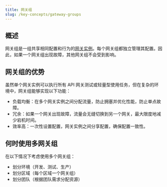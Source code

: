 ```yaml
---
title: 网关组
slug: /key-concepts/gateway-groups
---
```


## 概述

网关组是一组共享相同配置和行为的[网关实例](./gateway-instances.md)。每个网关组都独立管理其配置。因此，如果一个网关组出现故障，其他网关组不会受到影响。

## 网关组的优势

虽然单个网关实例可以执行所有 API 网关测试或轻量型使用任务，但在复杂的环境中，网关组能够实现以下功能：

- 负载均衡：在多个网关实例之间分配流量，防止拥塞并优化性能，防止单点故障。
- 冗余：如果一个网关出现故障，流量会无缝切换到另一个网关，最大限度地减少宕机时间。
- 效率高：一次性设置配置，网关实例之间分享配置，确保配置一致性。

## 何时使用多网关组

在以下情况下考虑使用多个网关组：

- 划分环境（开发、测试、生产）
- 划分区域（每个区域一个网关组）
- 划分团队（根据团队需求分配资源）